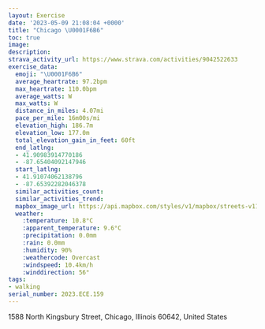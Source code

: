 ```yaml
---
layout: Exercise
date: '2023-05-09 21:08:04 +0000'
title: "Chicago \U0001F6B6"
toc: true
image:
description:
strava_activity_url: https://www.strava.com/activities/9042522633
exercise_data:
  emoji: "\U0001F6B6"
  average_heartrate: 97.2bpm
  max_heartrate: 110.0bpm
  average_watts: W
  max_watts: W
  distance_in_miles: 4.07mi
  pace_per_mile: 16m00s/mi
  elevation_high: 186.7m
  elevation_low: 177.0m
  total_elevation_gain_in_feet: 60ft
  end_latlng:
  - 41.90983914770186
  - -87.65404092147946
  start_latlng:
  - 41.91074062138796
  - -87.65392282046378
  similar_activities_count:
  similar_activities_trend:
  mapbox_image_url: https://api.mapbox.com/styles/v1/mapbox/streets-v11/static/path-5+787af2-1.0(%7Dtx~Fhn_vOBvHDb%40FNJJb%40PtFrAt%40%5CtDv%40r%40VR%40d%40NZD%5CMb%40Gr%40EzASlACVC~A%5BbAId%40Kb%40QXOb%40_%40%7CBmCVg%40n%40o%40nA%7D%40nEmCHILEb%40YZMj%40CpBBtCGrE%3FrHMj%40GXSx%40kAZo%40Ng%40Al%40%40DBBACTm%40t%40mAFCD%3F%5CV%60CvBPHnC%7CBr%40b%40d%40b%40~%40r%40l%40Z%5CLfAJh%40LV%40%7CBGzHCzCOBC%3FOFQZc%40LWTS%3FQ%3FDS%3FLA%40E%40FBANE%40E%3Fw%40%3F%5ECP%5DLVADEBm%40%3F%7BAGcADuJEyAA%7BEBgAAwBCm%40AEEAeAFwBAM%40KFGH%40HBGDo%40%40kAAsHCsBJcBEa%40GEqA%3FkAH%5BFa%40VIB_%40Wi%40G%7DEDo%40Aw%40Bk%40ASCeAFkD%40oBBgDJw%40FaDBq%40EoA%40%7BKRiA%40u%40Ck%40%3F%7DFXOCu%40BkA%3FqADs%40%3Fe%40FMBQLeCtBSVi%40b%40i%40n%40wAdAqAx%40%5BZwAlAiHrFSXe%40XcA~%40mA~%40),pin-s-s+e5b22e(-87.65685,41.91071),pin-s-f+89ae00(-87.65272999999999,41.909049999999986)/auto/800x800?access_token=pk.eyJ1Ijoiam9zaGJlY2ttYW4iLCJhIjoiY205eWR2aDd1MWZ6djJrbXc4a3M0bWZleiJ9.XiG9OWkNcZk2QzjJbxLB4A
  weather:
    :temperature: 10.8°C
    :apparent_temperature: 9.6°C
    :precipitation: 0.0mm
    :rain: 0.0mm
    :humidity: 90%
    :weathercode: Overcast
    :windspeed: 10.4km/h
    :winddirection: 56°
tags:
- walking
serial_number: 2023.ECE.159
---
```

1588 North Kingsbury Street, Chicago, Illinois 60642, United States

